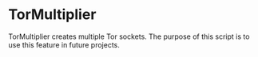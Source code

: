 # TorMultiplier

TorMultiplier creates multiple Tor sockets. The purpose of this script is to use this feature in future projects.
